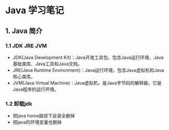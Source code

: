 # Java 学习笔记

## 1. Java 简介

### 1.1 JDK JRE JVM

- JDK(Java Development Kit)：Java开发工具包，包含Java运行环境、Java基础类库、Java工具和Java文档。
- JRE(Java Runtime Environment)：Java运行环境，包含Java虚拟机和Java核心类库。
- JVM(Java Virtual Machine)：Java虚拟机，是Java字节码的解释器，它是Java程序的运行环境。

### 1.2 卸载jdk

- 把java home路径下目录全删掉
- 把java的环境变量也删掉